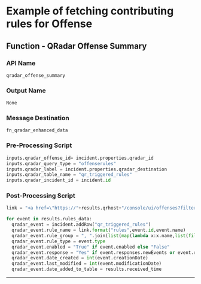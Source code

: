 <!--
    DO NOT MANUALLY EDIT THIS FILE
    THIS FILE IS AUTOMATICALLY GENERATED WITH resilient-sdk codegen
-->

# Example of fetching contributing rules for Offense

## Function - QRadar Offense Summary

### API Name
`qradar_offense_summary`

### Output Name
`None`

### Message Destination
`fn_qradar_enhanced_data`

### Pre-Processing Script
```python
inputs.qradar_offense_id= incident.properties.qradar_id
inputs.qradar_query_type = "offenserules"
inputs.qradar_label = incident.properties.qradar_destination
inputs.qradar_table_name = "qr_triggered_rules"
inputs.qradar_incident_id = incident.id
```

### Post-Processing Script
```python
link = "<a href=\"https://"+results.qrhost+"/console/ui/offenses?filter={0}%3B%3D%3B%3B{1}&page=1&pagesize=10\" target=\"_blank\">{2}</a>"

for event in results.rules_data:
  qradar_event = incident.addRow("qr_triggered_rules")
  qradar_event.rule_name = link.format("rules",event.id,event.name)
  qradar_event.rule_group = ", ".join(list(map(lambda x:x.name,list(filter(lambda x:x.name is not None,event.groups))))) if len(event.groups)>0 else ""
  qradar_event.rule_type = event.type
  qradar_event.enabled = "True" if event.enabled else "False"
  qradar_event.response = "Yes" if event.responses.newEvents or event.responses.email or event.responses.log or event.responses.addToReferenceData or event.responses.addToReferenceSet or event.responses.removeFromReferenceData or event.responses.removeFromReferenceSet or event.responses.notify or event.responses.notifySeverityOverride or event.responses.selectiveForwardingResponse or event.responses.customAction else "No"
  qradar_event.date_created = int(event.creationDate)
  qradar_event.last_modified = int(event.modificationDate)
  qradar_event.date_added_to_table = results.received_time
```

---

